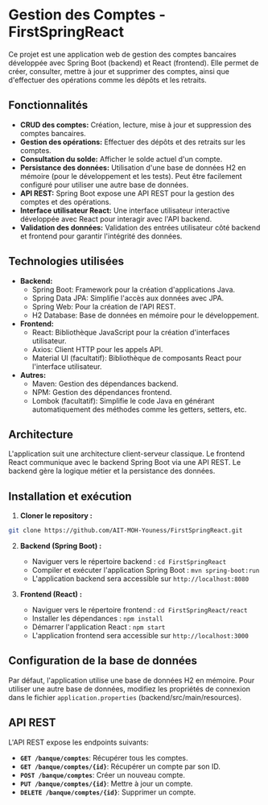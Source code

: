 # Gestion des Comptes - FirstSpringReact

Ce projet est une application web de gestion des comptes bancaires développée avec Spring Boot (backend) et React (frontend).  Elle permet de créer, consulter, mettre à jour et supprimer des comptes, ainsi que d'effectuer des opérations comme les dépôts et les retraits.

## Fonctionnalités

* **CRUD des comptes:** Création, lecture, mise à jour et suppression des comptes bancaires.
* **Gestion des opérations:** Effectuer des dépôts et des retraits sur les comptes.
* **Consultation du solde:** Afficher le solde actuel d'un compte.
* **Persistance des données:** Utilisation d'une base de données H2 en mémoire (pour le développement et les tests).  Peut être facilement configuré pour utiliser une autre base de données.
* **API REST:** Spring Boot expose une API REST pour la gestion des comptes et des opérations.
* **Interface utilisateur React:** Une interface utilisateur interactive développée avec React pour interagir avec l'API backend.
* **Validation des données:**  Validation des entrées utilisateur côté backend et frontend pour garantir l'intégrité des données.

## Technologies utilisées

* **Backend:**
    * Spring Boot: Framework pour la création d'applications Java.
    * Spring Data JPA: Simplifie l'accès aux données avec JPA.
    * Spring Web: Pour la création de l'API REST.
    * H2 Database: Base de données en mémoire pour le développement.
* **Frontend:**
    * React: Bibliothèque JavaScript pour la création d'interfaces utilisateur.
    * Axios: Client HTTP pour les appels API.
    * Material UI (facultatif):  Bibliothèque de composants React pour l'interface utilisateur.
* **Autres:**
    * Maven: Gestion des dépendances backend.
    * NPM: Gestion des dépendances frontend.
    * Lombok (facultatif):  Simplifie le code Java en générant automatiquement des méthodes comme les getters, setters, etc.

## Architecture

L'application suit une architecture client-serveur classique. Le frontend React communique avec le backend Spring Boot via une API REST.  Le backend gère la logique métier et la persistance des données.


## Installation et exécution

1. **Cloner le repository :**

```bash
git clone https://github.com/AIT-MOH-Youness/FirstSpringReact.git
```

2. **Backend (Spring Boot) :**

   * Naviguer vers le répertoire backend : `cd FirstSpringReact`
   * Compiler et exécuter l'application Spring Boot : `mvn spring-boot:run`
   * L'application backend sera accessible sur `http://localhost:8080`

3. **Frontend (React) :**

   * Naviguer vers le répertoire frontend : `cd FirstSpringReact/react`
   * Installer les dépendances : `npm install`
   * Démarrer l'application React : `npm start`
   * L'application frontend sera accessible sur `http://localhost:3000`

## Configuration de la base de données

Par défaut, l'application utilise une base de données H2 en mémoire. Pour utiliser une autre base de données, modifiez les propriétés de connexion dans le fichier `application.properties` (backend/src/main/resources).


## API REST

L'API REST expose les endpoints suivants:

* **`GET /banque/comptes`**: Récupérer tous les comptes.
* **`GET /banque/comptes/{id}`**: Récupérer un compte par son ID.
* **`POST /banque/comptes`**: Créer un nouveau compte.
* **`PUT /banque/comptes/{id}`**: Mettre à jour un compte.
* **`DELETE /banque/comptes/{id}`**: Supprimer un compte.


